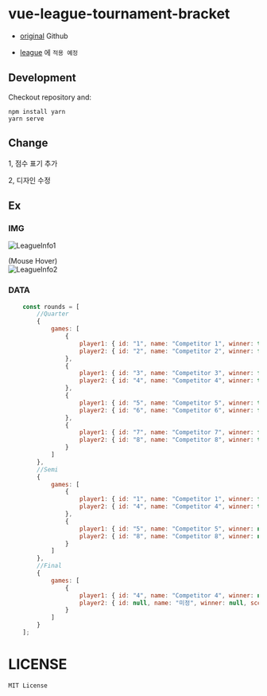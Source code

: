 # vue-league-tournament-bracket

  * [original]( https://github.com/kamilwylegala/vue-tournament-bracket ) Github

  * [league]( https://hleague.hallym.ac.kr:2443/ ) 에 `적용 예정`

## Development

Checkout repository and:
```
npm install yarn
yarn serve
```

## Change
1, 점수 표기 추가

2, 디자인 수정

## Ex 


### IMG

![LeagueInfo1](https://user-images.githubusercontent.com/47820142/145952772-5abe67d9-cd17-4041-ab02-8cf3edc79c8f.PNG)

(Mouse Hover)  
![LeagueInfo2](https://user-images.githubusercontent.com/47820142/145952810-37313667-caa5-47a6-bb57-1eb4db789323.PNG)


### DATA
```js
    const rounds = [
        //Quarter
        {
            games: [
                {
                    player1: { id: "1", name: "Competitor 1", winner: true, score: 3 },
                    player2: { id: "2", name: "Competitor 2", winner: false, score: 1 }
                },
                {
                    player1: { id: "3", name: "Competitor 3", winner: false, score: 0 },
                    player2: { id: "4", name: "Competitor 4", winner: true, score: 1 }
                },
                {
                    player1: { id: "5", name: "Competitor 5", winner: true, score: 4 },
                    player2: { id: "6", name: "Competitor 6", winner: false, score: 2 }
                },
                {
                    player1: { id: "7", name: "Competitor 7", winner: false, score: 1 },
                    player2: { id: "8", name: "Competitor 8", winner: true, score: 3 }
                }
            ]
        },
        //Semi
        {
            games: [
                {
                    player1: { id: "1", name: "Competitor 1", winner: false, score: 0 },
                    player2: { id: "4", name: "Competitor 4", winner: true, score: 1 }
                },
                {
                    player1: { id: "5", name: "Competitor 5", winner: null, score: 0 },
                    player2: { id: "8", name: "Competitor 8", winner: null, score: 0 }
                }
            ]
        },
        //Final
        {
            games: [
                {
                    player1: { id: "4", name: "Competitor 4", winner: null, score: 0 },
                    player2: { id: null, name: "미정", winner: null, score: 0 }
                }
            ]
        }
    ];
```

# LICENSE
`MIT License`
